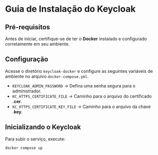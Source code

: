 # Guia de Instalação do Keycloak

## Pré-requisitos

Antes de iniciar, certifique-se de ter o **Docker** instalado e configurado corretamente em seu ambiente.  

## Configuração  

Acesse o diretório `keycloak-docker` e configure as seguintes variáveis de ambiente no arquivo `docker-compose.yml`. 

- `KEYCLOAK_ADMIN_PASSWORD` → Defina uma senha segura para o administrador.  
- `KC_HTTPS_CERTIFICATE_FILE` → Caminho para o arquivo do certificado **.cer**.  
- `KC_HTTPS_CERTIFICATE_KEY_FILE` → Caminho para o arquivo da chave **.key**.  

## Inicializando o Keycloak  

Para subir o serviço, execute:  

```sh
docker compose up